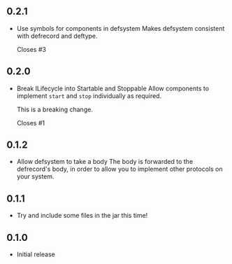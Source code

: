 ## 0.2.1

- Use symbols for components in defsystem
  Makes defsystem consistent with defrecord and deftype.

  Closes #3

## 0.2.0

- Break ILifecycle into Startable and Stoppable
  Allow components to implement `start` and `stop` individually as required.

  This is a breaking change.

  Closes #1

## 0.1.2

- Allow defsystem to take a body
  The body is forwarded to the defrecord's body, in order to allow you to
  implement other protocols on your system.

## 0.1.1

- Try and include some files in the jar this time!

## 0.1.0

- Initial release

